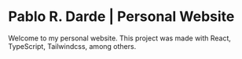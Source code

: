# Pablo R. Darde | Personal Website

Welcome to my personal website. This project was made with React, TypeScript, Tailwindcss, among others.
